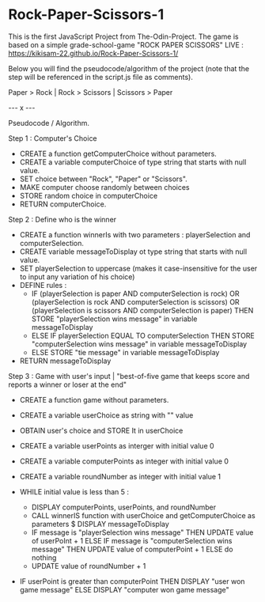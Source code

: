 # Rock-Paper-Scissors-1
This is the first JavaScript Project from The-Odin-Project.
The game is based on a simple grade-school-game "ROCK PAPER SCISSORS" 
LIVE : https://kikisam-22.github.io/Rock-Paper-Scissors-1/

Below you will find the pseudocode/algorithm of the project (note that the step will be referenced in the script.js file as comments). 

Paper > Rock | Rock > Scissors | Scissors > Paper

--- x --- 

Pseudocode / Algorithm. 

Step 1 : Computer's Choice 

- CREATE a function getComputerChoice without parameters. 
- CREATE a variable computerChoice of type string that starts with null value. 
- SET choice between "Rock", "Paper" or "Scissors". 
- MAKE computer choose randomly between choices 
- STORE random choice in computerChoice
- RETURN computerChoice. 

Step 2 : Define who is the winner 

- CREATE a function winnerIs with two parameters : playerSelection and computerSelection. 
- CREATE variable messageToDisplay ot type string that starts with null value. 
- SET playerSelection to uppercase (makes it case-insensitive for the user to input any variation of his choice)
- DEFINE rules : 
    * IF (playerSelection is paper AND computerSelection is rock) OR (playerSelection is rock AND computerSelection is scissors) OR (playerSelection is scissors AND computerSelection is paper)
    THEN STORE "playerSelection wins message" in variable messageToDisplay
    * ELSE IF playerSelection EQUAL TO computerSelection
    THEN STORE "computerSelection wins message" in variable messageToDisplay
    * ELSE STORE "tie message" in variable messageToDisplay
- RETURN messageToDisplay

Step 3 : Game with user's input | "best-of-five game that keeps score and reports a winner or loser at the end"

- CREATE a function game without parameters. 
- CREATE a variable userChoice as string with "" value
- OBTAIN user's choice and STORE It in userChoice
- CREATE a variable userPoints as interger with initial value 0 
- CREATE a variable computerPoints as integer with initial value 0 
- CREATE a variable roundNumber as integer with initial value 1 
- WHILE initial value is less than 5 : 
    * DISPLAY computerPoints, userPoints, and roundNumber
    * CALL winnerIS function with userChoice and getComputerChoice as parameters 
        $ DISPLAY messageToDisplay
    * IF message is "playerSelection wins message" 
    THEN UPDATE value of userPoInt + 1 
    ELSE IF message is "computerSelection wins message" 
    THEN UPDATE value of computerPoint + 1
    ELSE do nothing
    * UPDATE value of roundNumber + 1 

- IF userPoint is greater than computerPoint 
THEN DISPLAY "user won game message"
ELSE DISPLAY "computer won game message"

